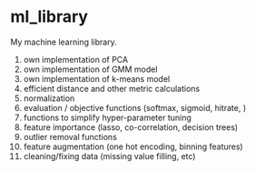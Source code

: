 # ml_library
My machine learning library.

1. own implementation of PCA
2. own implementation of GMM model
3. own implementation of k-means model
4. efficient distance and other metric calculations
5. normalization 
6. evaluation / objective functions (softmax, sigmoid, hitrate, )
7. functions to simplify hyper-parameter tuning
8. feature importance (lasso, co-correlation, decision trees)
9. outlier removal functions
10. feature augmentation (one hot encoding, binning features)
11. cleaning/fixing data (missing value filling, etc)
